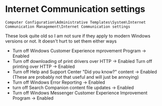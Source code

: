 # Internet Communication settings

`Computer Configuration\Administrative Templates\System\Internet Communication Management\Internet Communication settings`

These look quite old so I am not sure if they apply to modern Windows versions or not. It doesn't hurt to set them either ways

- Turn off Windows Customer Experience mprovement Program -> Enabled
- Turn off downloading of print drivers over HTTP -> Enabled
Turn off printing over HTTP -> Enabled
- Turn off Help and Support Center "Did you know?" content -> Enabled (These are probably not that useful and will just be annoying)
- Turn off Windows Error Reporting -> Enabled
- turn off Search Companion content file updates -> Enabled
- Turn off Windows Messenger Customer Experience Improvement Program -> Enabled